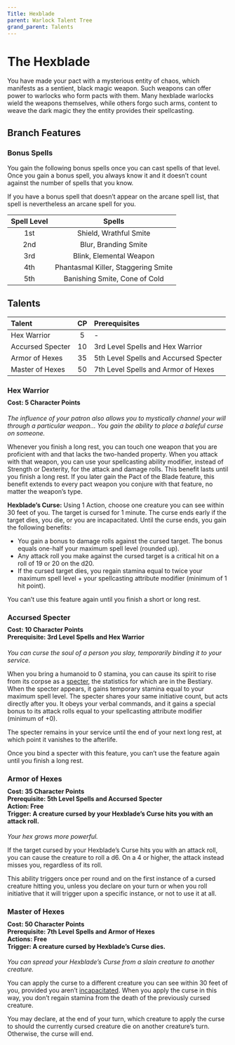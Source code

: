 ```yaml
---
Title: Hexblade
parent: Warlock Talent Tree
grand_parent: Talents
---
```

 
# The Hexblade
You have made your pact with a mysterious entity of chaos, which manifests as a sentient, black magic weapon. Such weapons can offer power to warlocks who form pacts with them. Many hexblade warlocks wield the weapons themselves, while others forgo such arms, content to weave the dark magic they the entity provides their spellcasting.

## Branch Features

### Bonus Spells
You gain the following bonus spells once you can cast spells of that level. Once you gain a bonus spell, you always know it and it doesn’t count against the number of spells that you know.

If you have a bonus spell that doesn’t appear on the arcane spell list, that spell is nevertheless an arcane spell for you.

| Spell Level | Spells |
|:-----------:|:------:|
| 1st | Shield, Wrathful Smite |
| 2nd | Blur, Branding Smite |
| 3rd | Blink, Elemental Weapon |
| 4th | Phantasmal Killer, Staggering Smite |
| 5th | Banishing Smite, Cone of Cold |

## Talents
 
| Talent | CP | Prerequisites |
|:-------|:--:|:--------------|
| Hex Warrior      | 5  | - |
| Accursed Specter | 10 | 3rd Level Spells and Hex Warrior |
| Armor of Hexes   | 35 | 5th Level Spells and Accursed Specter |
| Master of Hexes  | 50 | 7th Level Spells and Armor of Hexes |

###  Hex Warrior

<div style="margin-top:-10px;"></div>
 
#### **Cost:** 5 Character Points
*The influence of your patron also allows you to mystically channel your will through a particular weapon… You gain the ability to place a baleful curse on someone.*

Whenever you finish a long rest, you can touch one weapon that you are proficient with and that lacks the two-handed property. When you attack with that weapon, you can use your spellcasting ability modifier, instead of Strength or Dexterity, for the attack and damage rolls. This benefit lasts until you finish a long rest. If you later gain the Pact of the Blade feature, this benefit extends to every pact weapon you conjure with that feature, no matter the weapon’s type.

**Hexblade’s Curse:** Using 1 Action, choose one creature you can see within 30 feet of you. The target is cursed for 1 minute. The curse ends early if the target dies, you die, or you are incapacitated. Until the curse ends, you gain the following benefits:

* You gain a bonus to damage rolls against the cursed target. The bonus equals one-half your maximum spell level (rounded up).
* Any attack roll you make against the cursed target is a critical hit on a roll of 19 or 20 on the d20.
* If the cursed target dies, you regain stamina equal to twice your maximum spell level + your spellcasting attribute modifier (minimum of 1 hit point).

You can’t use this feature again until you finish a short or long rest.

### Accursed Specter

<div style="margin-top:-10px;"></div>

#### **Cost:** 10 Character Points<br>**Prerequisite:** 3rd Level Spells and Hex Warrior
*You can curse the soul of a person you slay, temporarily binding it to your service.*

When you bring a humanoid to 0 stamina, you can cause its spirit to rise from its corpse as a [specter](), the statistics for which are in the Bestiary. When the specter appears, it gains temporary stamina equal to your maximum spell level. The specter shares your same initiative count, but acts directly after you. It obeys your verbal commands, and it gains a special bonus to its attack rolls equal to your spellcasting attribute modifier (minimum of +0).

The specter remains in your service until the end of your next long rest, at which point it vanishes to the afterlife.

Once you bind a specter with this feature, you can’t use the feature again until you finish a long rest.

###  Armor of Hexes

<div style="margin-top:-10px;"></div>

#### **Cost:** 35 Character Points<br>**Prerequisite:** 5th Level Spells and Accursed Specter<br>**Action:** Free<br>**Trigger:** A creature cursed by your Hexblade’s Curse hits you with an attack roll.
*Your hex grows more powerful.*

If the target cursed by your Hexblade’s Curse hits you with an attack roll, you can cause the creature to roll a d6. On a 4 or higher, the attack instead misses you, regardless of its roll.

This ability triggers once per round and on the first instance of a cursed creature hitting you, unless you declare on your turn or when you roll initiative that it will trigger upon a specific instance, or not to use it at all.

### Master of Hexes

<div style="margin-top:-10px;"></div>
 
#### **Cost:** 50 Character Points<br>**Prerequisite:** 7th Level Spells and Armor of Hexes<br>**Actions:** Free<br>**Trigger:** A creature cursed by Hexblade’s Curse dies.
*You can spread your Hexblade’s Curse from a slain creature to another creature.*

You can apply the curse to a different creature you can see within 30 feet of you, provided you aren’t [incapacitated](). When you apply the curse in this way, you don’t regain stamina from the death of the previously cursed creature.

You may declare, at the end of your turn, which creature to apply the curse to should the currently cursed creature die on another creature’s turn. Otherwise, the curse will end.
